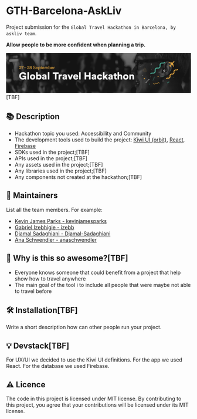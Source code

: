 # GTH-Barcelona-AskLiv
Project submission for the `Global Travel Hackathon in Barcelona, by askliv team`.

**Allow people to be more confident when planning a trip.**

![Add a screenshot from your project. For example the main website page.](https://raw.githubusercontent.com/Global-Travel-Hackathon/GTH-Location-TeamName/master/screenshots/Global-Travel-Hackathon-image.png)[TBF]

## :books: Description

* Hackathon topic you used: Accessibility and Community
* The development tools used to build the project: [Kiwi UI (orbit)](https://orbit.kiwi/), [React](https://reactjs.org/), [Firebase](https://firebase.google.com)
* SDKs used in the project;[TBF]
* APIs used in the project;[TBF]
* Any assets used in the project;[TBF]
* Any libraries used in the project;[TBF]
* Any components not created at the hackathon;[TBF]

## :hugs: Maintainers

List all the team members. For example:
* [Kevin James Parks - kevinjamesparks](https://github.com/kevinjamesparks)
* [Gabriel Izebhigie - izebb](https://github.com/izebb)
* [Djamal Sadaghiani - Djamal-Sadaghiani](https://github.com/Djamal-Sadaghiani)
* [Ana Schwendler - anaschwendler](https://github.com/anaschwendler)


## :tada: Why is this so awesome?[TBF]

* Everyone knows someone that could benefit from a project that help show how to travel anywhere
* The main goal of the tool i to include all people that were maybe not able to travel before

## :hammer_and_wrench: Installation[TBF]

Write a short description how can other people run your project.

## :bulb: Devstack[TBF]

For UX/UI we decided to use the Kiwi UI definitions.
For the app we used React.
For the database we used Firebase.

## :warning: Licence

The code in this project is licensed under MIT license. By contributing to this project, you agree that your contributions will be licensed under its MIT license.
